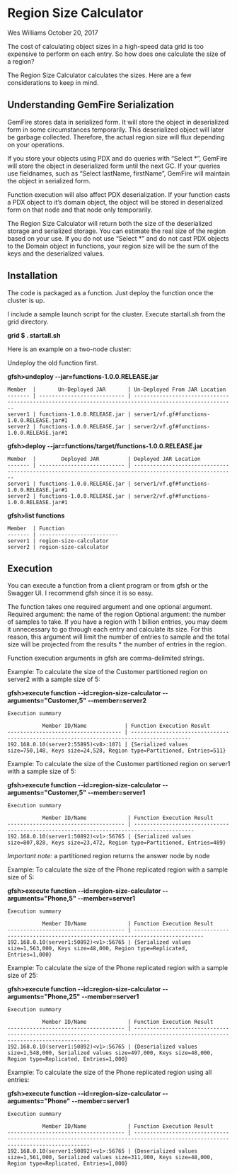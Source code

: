 # Region Size Calculator
Wes Williams
October 20, 2017

The cost of calculating object sizes in a high-speed data grid is too expensive to perform on each entry.  So how does one calculate the size of a region?

The Region Size Calculator calculates the sizes. Here are a few considerations to keep in mind.

## Understanding GemFire Serialization
GemFire stores data in serialized form. It will store the object in deserialized form in some circumstances temporarily. This deserialized object will later be garbage collected. Therefore, the actual region size will flux depending on your operations.

If you store your objects using PDX and do queries with “Select *”, GemFire will store the object in deserialized form until the next GC. If your queries use fieldnames, such as “Select lastName, firstName”, GemFire will maintain the object in serialized form.

Function execution will also affect PDX deserialization. If your function casts a PDX object to it’s domain object, the object will be stored in deserialized form on that node and that node only temporarily. 

The Region Size Calculator will return both the size of the deserialized storage and serialized storage. You can estimate the real size of the region based on your use. If you do not use “Select *” and do not cast PDX objects to the Domain object in functions, your region size will be the sum of the keys and the deserialized values.

## Installation

The code is packaged as a function. Just deploy the function once the cluster is up.

I include a sample launch script for the cluster. Execute startall.sh from the grid directory.

**grid $ . startall.sh**

Here is an example on a two-node cluster:

Undeploy the old function first.

**gfsh>undeploy --jar=functions-1.0.0.RELEASE.jar**
```
Member  |       Un-Deployed JAR       | Un-Deployed From JAR Location
------- | --------------------------- | ------------------------------------------------------------------------------------------------------
server1 | functions-1.0.0.RELEASE.jar | server1/vf.gf#functions-1.0.0.RELEASE.jar#1
server2 | functions-1.0.0.RELEASE.jar | server2/vf.gf#functions-1.0.0.RELEASE.jar#1
```

**gfsh>deploy --jar=functions/target/functions-1.0.0.RELEASE.jar**
```
Member  |        Deployed JAR         | Deployed JAR Location
------- | --------------------------- | ------------------------------------------------------------------------------------------------------
server1 | functions-1.0.0.RELEASE.jar | server1/vf.gf#functions-1.0.0.RELEASE.jar#1
server2 | functions-1.0.0.RELEASE.jar | server2/vf.gf#functions-1.0.0.RELEASE.jar#1
```

**gfsh>list functions**
```
Member  | Function
------- | -------------------------
server1 | region-size-calculator
server2 | region-size-calculator
```

## Execution

You can execute a function from a client program or from gfsh or the Swagger UI. I recommend gfsh since it is so easy. 

The function takes one required argument and one optional argument.
Required argument: the name of the region
Optional argument: the number of samples to take. If you have a region with 1 billion entries, you may deem it unnecessary to go through each entry and calculate its size. For this reason, this argument will limit the number of entries to sample and the total size will be projected from the results * the number of entries in the region.

Function execution arguments in gfsh are comma-delimited strings.
 
Example: To calculate the size of the Customer partitioned region on server2 with a sample size of 5:

**gfsh>execute function --id=region-size-calculator --arguments="Customer,5" --member=server2**
```
Execution summary

           Member ID/Name            | Function Execution Result
------------------------------------ | -----------------------------------------------------------------------------------------
192.168.0.10(server2:55895)<v8>:1071 | {Serialized values size=750,148, Keys size=24,528, Region type=Partitioned, Entries=511}
```


Example: To calculate the size of the Customer partitioned region on server1 with a sample size of 5:

**gfsh>execute function --id=region-size-calculator --arguments="Customer,5" --member=server1**
```
Execution summary

           Member ID/Name             | Function Execution Result
------------------------------------- | -----------------------------------------------------------------------------------------
192.168.0.10(server1:50892)<v1>:56765 | {Serialized values size=807,828, Keys size=23,472, Region type=Partitioned, Entries=489}
```
*Important note:* a partitioned region returns the answer node by node


Example: To calculate the size of the Phone replicated region with a sample size of 5:

**gfsh>execute function --id=region-size-calculator --arguments="Phone,5" --member=server1**
```
Execution summary

           Member ID/Name             | Function Execution Result
------------------------------------- | --------------------------------------------------------------------------------------------
192.168.0.10(server1:50892)<v1>:56765 | {Serialized values size=1,563,000, Keys size=48,000, Region type=Replicated, Entries=1,000}
```

Example: To calculate the size of the Phone replicated region with a sample size of 25:

**gfsh>execute function --id=region-size-calculator --arguments="Phone,25" --member=server1**
```
Execution summary

           Member ID/Name             | Function Execution Result
------------------------------------- | ------------------------------------------------------------------------------------------------------------------------------
192.168.0.10(server1:50892)<v1>:56765 | {Deserialized values size=1,548,000, Serialized values size=497,000, Keys size=48,000, Region type=Replicated, Entries=1,000}
```


Example: To calculate the size of the Phone replicated region using all entries:

**gfsh>execute function --id=region-size-calculator --arguments="Phone" --member=server1**
```
Execution summary

           Member ID/Name             | Function Execution Result
------------------------------------- | ------------------------------------------------------------------------------------------------------------------------------
192.168.0.10(server1:50892)<v1>:56765 | {Deserialized values size=1,561,000, Serialized values size=311,000, Keys size=48,000, Region type=Replicated, Entries=1,000}
```
